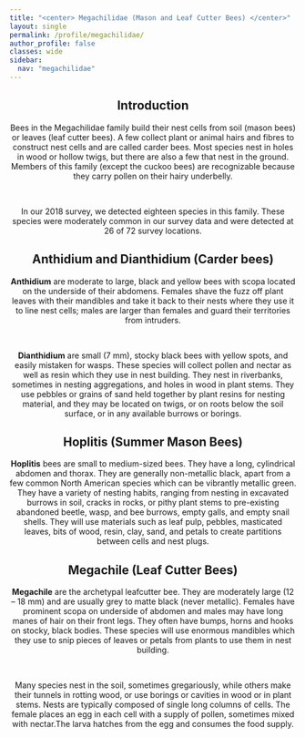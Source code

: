 ```yaml
---
title: "<center> Megachilidae (Mason and Leaf Cutter Bees) </center>"
layout: single
permalink: /profile/megachilidae/
author_profile: false
classes: wide
sidebar:
  nav: "megachilidae"
---
```


<center> <h2>Introduction</h2> </center> 

<center> Bees in the Megachilidae family build their nest cells from soil (mason bees) or leaves (leaf cutter bees). A few collect plant or animal hairs and fibres to construct nest cells and are called carder bees. Most species nest in holes in wood or hollow twigs, but there are also a few that nest in the ground. Members of this family (except the cuckoo bees) are recognizable because they carry pollen on their hairy underbelly. </center> 

&nbsp;

<center> In our 2018 survey, we detected eighteen species in this family. These species were moderately common in our survey data and were detected at 26 of 72 survey locations. </center> 

<center> <h2>Anthidium and Dianthidium (Carder bees)</h2> </center> 

<center> <b>Anthidium</b> are moderate to large, black and yellow bees with scopa located on the underside of their abdomens. Females shave the fuzz off plant leaves with their mandibles and take it back to their nests where they use it to line nest cells; males are larger than females and guard their territories from intruders. </center> 

&nbsp;

<center> <b>Dianthidium</b> are small (7 mm), stocky black bees with yellow spots, and easily mistaken for wasps. These species will collect pollen and nectar as well as resin which they use in nest building. They nest in riverbanks, sometimes in nesting aggregations, and holes in wood in plant stems. They use pebbles or grains of sand held together by plant resins for nesting material, and they may be located on twigs, or on roots below the soil surface, or in any available burrows or borings. </center> 

<center> <h2>Hoplitis (Summer Mason Bees)</h2> </center> 

<center> <b>Hoplitis</b> bees are small to medium-sized bees. They have a long, cylindrical abdomen and thorax. They are generally non-metallic black, apart from a few common North American species which can be vibrantly metallic green. They have a variety of nesting habits, ranging from nesting in excavated burrows in soil, cracks in rocks, or pithy plant stems to pre-existing abandoned beetle, wasp, and bee burrows, empty galls, and empty snail shells. They will use materials such as leaf pulp, pebbles, masticated leaves, bits of wood, resin, clay, sand, and petals to create partitions between cells and nest plugs.</center> 

<center> <h2>Megachile (Leaf Cutter Bees)</h2> </center> 

<center> <b>Megachile</b> are the archetypal leafcutter bee. They are moderately large (12 – 18 mm) and are usually grey to matte black (never metallic). Females have prominent scopa on underside of abdomen and males may have long manes of hair on their front legs. They often have bumps, horns and hooks on stocky, black bodies. These species will use enormous mandibles which they use to snip pieces of leaves or petals from plants to use them in nest building. </center>  

&nbsp;

<center> Many species nest in the soil, sometimes gregariously, while others make their tunnels in rotting wood, or use borings or cavities in wood or in plant stems. Nests are typically composed of single long columns of cells. The female places an egg in each cell with a supply of pollen, sometimes mixed with nectar.The larva hatches from the egg and consumes the food supply. </center>  
